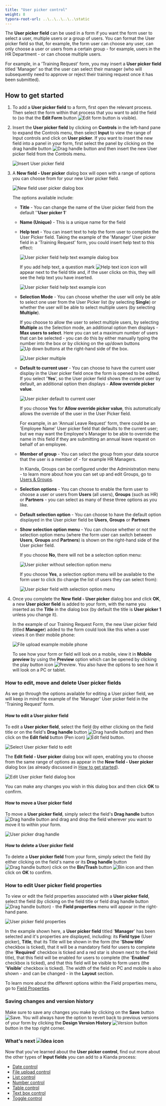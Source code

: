 ```yaml
---
title: "User picker control"
weight: 8
typora-root-url: ..\..\..\..\..\static
---
```


The **User picker field** can be used in a form if you want the form user to select a user, multiple users or a group of users. You can format the User picker field so that, for example, the form user can choose any user, can only choose a user or users from a certain group - for example, users in the HR Department - or can choose multiple users. 

For example, in a 'Training Request' form, you may insert a **User picker field** titled 'Manager' so that the user can select their manager (who will subsequently need to approve or reject their training request once it has been submitted). 



## How to get started

1. To add a **User picker field** to a form, first open the relevant process. Then select the form within that process that you want to add the field to (so that the **Edit Form** button ![Edit form button](/images/penicon.png) is visible).

2. Insert the **User picker field** by clicking on **Controls** in the left-hand pane to expand the Controls menu, then select **Input** to view the range of Input controls and click on **User picker**. If you want to insert the new field into a panel in your form, first select the panel by clicking on the drag handle button ![Drag handle button](/images/draghandlewhite-frame.png) and then insert the new User picker field from the Controls menu.

	![Insert User picker field](/images/user-picker-insert.jpg)

3. A **New field - User picker** dialog box will open with a range of options you can choose from for your new User picker field.

   ![New field user picker dialog box](/images/user-picker-dialog.jpg)

   

   The options available include:

   - **Title** - You can change the name of the User picker field from the default ''**User picker 1**'

   - **Name (Unique)** - This is a unique name for the field

   - **Help text** - You can insert text to help the form user to complete the User Picker field. Taking the example of the 'Manager' User picker field in a 'Training Request' form, you could insert help text to this effect:

      ![User picker field help text example dialog box](/images/user-picker-helptext-example.jpg)

      If you add help text, a question mark ![Help text icon](/images/help-icon.jpg) icon will appear next to the field title and, if the user clicks on this, they will see the help text you have inserted.

      ![User picker field help text example icon](/images/user-picker-helptext-shown.jpg)

      

   - **Selection Mode** - You can choose whether the user will only be able to select one user from the User Picker list (by selecting **Single**) or whether the user will be able to select multiple users (by selecting **Multiple**). 

      If you choose to allow the user to select multiple users, by selecting **Multiple** as the Selection mode, an additional option then displays - **Max users to select**. Here you can set a maximum number of users that can be selected - you can do this by either manually typing the number into the box or by clicking on the up/down buttons ![Up down buttons](/images/up-down-arrows.jpg) at the right-hand side of the box.

      ![User picker multiple](/images/user-picker-multiple.jpg)

      

   - **Default to current user** - You can choose to have the current user display in the User picker field once the form is opened to be edited. If you select '**Yes**', so the User picker field shows the current user by default, an additional option then displays - **Allow override picker value**.  

      ![User picker default to current user](/images/user-picker-default-current-user.jpg)

      If you choose **Yes** for **Allow override picker value**, this automatically allows the override of the user in the User Picker field.

      For example, in an 'Annual Leave Request' form, there could be an 'Employee Name' User picker field that defaults to the current user; but we may want the Employee's Manager to be able to override the name in this field if they are submitting an annual leave request on behalf of an employee.

   - **Member of group** - You can select the group from your data source that the user is a member of - for example HR Managers.

      In Kianda, Groups can be configured under the Administration menu - to learn more about how you can set up and edit Groups, go to [Users & Groups](/docs/platform/administration/users/).

   - **Selection options** - You can choose to enable the form user to choose a user or users from **Users** (all users), **Groups** (such as HR) or **Partners** - you can select as many of these three options as you like.

   - **Default selection option** - You can choose to have the default option displayed in the User picker field be **Users**, **Groups** or **Partners**

   - **Show selection option menu** - You can choose whether or not the selection option menu (where the form user can switch between **Users**, **Groups** and **Partners**) is shown on the right-hand side of the User picker field.

     If you choose **No**, there will not be a selection option menu:
     
     ![User picker without selection option menu](/images/user-picker-no-options.jpg)
     
     If you choose **Yes**, a selection option menu will be available to the form user to click (to change the list of users they can select from):
     
      ![User picker field with selection option menu](/images/user-picker-options.jpg)
     
     

4. Once you complete the **New field - User picker** dialog box and click **OK**, a new **User picker field** is added to your form, with the name you inserted as the **Title** in the dialog box (by default the title is **User picker 1** unless you change it). 

   In the example of our Training Request Form, the new User picker field (titled **Manager**) added to the form could look like this when a user views it on their mobile phone:

     ![File upload example mobile phone](/images/user-picker-mobile-example.jpg)

   

   To see how your form or field will look on a mobile, view it in **Mobile preview** by using the **Preview** option which can be opened by clicking the play button icon ![Preview](/images/preview.png). You also have the options to see how it will look on a PC or tablet.



### How to edit, move and delete User picker fields

As we go through the options available for editing a User picker field, we will keep in mind the example of the 'Manager' User picker field in the 'Training Request' form. 

#### How to edit a User picker field

To edit a **User picker field**, select the field (by either clicking on the field title or on the field's **Drag handle** button ![Drag handle button](/images/draghandlewhite-frame.png)) and then click on the **Edit field** button (Pen icon) ![Edit field button](/images/penicon.png).

![Select User picker field to edit](/images/user-picker-edit.jpg)



The **Edit field - User picker** dialog box will open, enabling you to choose from the same range of options as appear in the **New field - User picker** dialog box (as already discussed in [How to get started](/docs/platform/controls/input/user-picker#how-to-get-started)).

![Edit User picker field dialog box](/images/user-picker-edit-dialog.jpg)

You can make any changes you wish in this dialog box and then click **OK** to confirm. 

#### How to move a User picker field

To move a **User picker field**, simply select the field's **Drag handle** button ![Drag handle button](/images/draghandlewhite-frame.png) and drag and drop the field wherever you want to move it to within your form.

![User picker drag handle](/images/user-picker-move.jpg)



#### How to delete a User picker field

To delete a **User picker field** from your form, simply select the field (by either clicking on the field's name or its **Drag handle** button ![Drag handle button](/images/draghandlewhite-frame.png)) click on the **Bin/Trash** button ![Bin icon](/images/binicon.png) and then click on **OK** to confirm.




### How to edit User picker field properties

To view or edit the field properties associated with a **User picker field**, select the field (by clicking on the field title or field drag handle button ![Drag handle button](/images/draghandlewhite-frame.png)) - the **Field properties** menu will appear in the right-hand pane.

![User picker field properties](/images/user-picker-field-properties.jpg)



In the example shown here, a **User picker field** titled '**Manager**' has been selected and it's properties are displayed, including: its **Field type** (User picker), **Title**, that its Title will be shown in the form (the '**Show title**' checkbox is ticked), that it will be a mandatory field for users to complete (the '**Required**' checkbox is ticked and a red star is shown next to the field title), that this field will be enabled for users to complete (the '**Enabled**' checkbox is ticked), and that this field will be visible to form users (the '**Visible**' checkbox is ticked). The width of the field on PC and mobile is also shown - and can be changed - in the **Layout** section. 

To learn more about the different options within the Field properties menu, go to [Field Properties](/docs/platform/controls/properties#field-properties).



### Saving changes and version history ###

Make sure to save any changes you make by clicking on the **Save** button ![Save](/images/saveprocess.png). You will always have the option to revert back to previous versions of your form by clicking the **Design Version History** ![Version button](/images/version8.png) button in the top right corner.



### What's next  ![Idea icon](/images/18.png) ###

Now that you've learned about the **User picker control**, find out more about the other types of **Input fields** you can add to a Kianda process:

- [Date control](/docs/platform/controls/input/date/)
- [File upload control](/docs/platform/controls/input/file-upload/)
- [List control](/docs/platform/controls/input/list/)
- [Number control](/docs/platform/controls/input/number/)
- [Table control](/docs/platform/controls/input/table/)
- [Text box control](/docs/platform/controls/input/textbox/)
- [Toggle control](/docs/platform/controls/input/toggle/)
